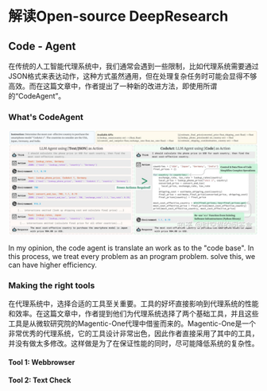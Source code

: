 # 解读Open-source DeepResearch

## Code - Agent
在传统的人工智能代理系统中，我们通常会遇到一些限制，比如代理系统需要通过JSON格式来表达动作，这种方式虽然通用，但在处理复杂任务时可能会显得不够高效。而在这篇文章中，作者提出了一种新的改进方法，即使用所谓的“CodeAgent”。

### What's CodeAgent
![image](./codeagent.jpg)

In my opinion, the code agent is translate an work as to the "code base". In this process, we treat every problem as an program problem. solve this, we can have higher efficiency.

### Making the right tools
在代理系统中，选择合适的工具至关重要。工具的好坏直接影响到代理系统的性能和效率。在这篇文章中，作者提到他们为代理系统选择了两个基础工具，并且这些工具是从微软研究院的Magentic-One代理中借鉴而来的。Magentic-One是一个非常优秀的代理系统，它的工具设计非常出色，因此作者直接采用了其中的工具，并没有做太多修改。这样做是为了在保证性能的同时，尽可能降低系统的复杂性。

#### Tool 1: Webbrowser
#### Tool 2: Text Check 